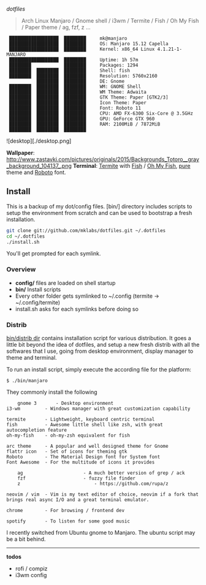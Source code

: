 *dotfiles*

> Arch Linux Manjaro / Gnome shell / i3wm / Termite / Fish / Oh My Fish / Paper theme / ag, fzf, z ...

     ██████████████████  ████████     mk@manjaro
     ██████████████████  ████████     OS: Manjaro 15.12 Capella
     ██████████████████  ████████     Kernel: x86_64 Linux 4.1.21-1-MANJARO
     ██████████████████  ████████     Uptime: 1h 57m
     ████████            ████████     Packages: 1294
     ████████  ████████  ████████     Shell: fish
     ████████  ████████  ████████     Resolution: 5760x2160
               ████████  ████████     DE: Gnome
     ████████  ████████  ████████     WM: GNOME Shell
     ████████  ████████  ████████     WM Theme: Adwaita
     ████████  ████████  ████████     GTK Theme: Paper [GTK2/3]
     ████████  ████████  ████████     Icon Theme: Paper
     ████████  ████████  ████████     Font: Roboto 11
     ████████  ████████  ████████     CPU: AMD FX-6300 Six-Core @ 3.5GHz
     ████████  ████████  ████████     GPU: GeForce GTX 960
     ████████  ████████  ████████     RAM: 2100MiB / 7872MiB
     ████████  ████████  ████████


![desktop][./desktop.png]


**Wallpaper**: http://www.zastavki.com/pictures/originals/2015/Backgrounds_Totoro__gray_background_104137_.png
**Terminal**: [Termite](https://github.com/thestinger/termite) with
[Fish](https://fishshell.com/) / [Oh My
Fish](https://github.com/oh-my-fish/oh-my-fish),
[pure](https://github.com/rafaelrinaldi/pure) theme and
[Roboto](https://www.google.com/fonts/specimen/Roboto) font.

## Install

This is a backup of my dot/config files. [bin/] directory includes scripts to
setup the environment from scratch and can be used to bootstrap a fresh
installation.

```sh
git clone git://github.com/mklabs/dotfiles.git ~/.dotfiles
cd ~/.dotfiles
./install.sh
```

You'll get prompted for each symlink.

### Overview

- **config/** files are loaded on shell startup
- **bin/** Install scripts
- Every other folder gets symlinked to ~/.config (termite -> ~/.config/termite)
- install.sh asks for each symlinks before doing so

### Distrib

[bin/distrib dir](bin/distrib) contains installation script for various
distribution. It goes a little bit beyond the idea of dotfiles, and setup a new
fresh distrib with all the softwares that I use, going from desktop
environment, display manager to theme and terminal.

To run an install script, simply execute the according file for the platform:

    $ ./bin/manjaro

They commonly install the following

		gnome 3       - Desktop environment
    i3-wm         - Windows manager with great customization capability

    termite       - Lightweight, keyboard centric terminal
    fish          - Awesome little shell like zsh, with great autocompletion feature
    oh-my-fish    - oh-my-zsh equivalent for fish

    arc theme     - A popular and well designed theme for Gnome
    flattr icon   - Set of icons for theming gtk
    Roboto        - The Material Design font for System font
    Font Awesome  - For the multitude of icons it provides

		ag						- A much better version of grep / ack
		fzf						- fuzzy file finder
		z							- https://github.com/rupa/z

    neovim / vim  - Vim is my text editor of choice, neovim if a fork that brings real async I/O and a great terminal emulator.

    chrome        - For browsing / frontend dev

    spotify       - To listen for some good music

I recently switched from Ubuntu gnome to Manjaro. The ubuntu script may be a bit behind.

---

**todos**

- rofi / compiz
- i3wm config
